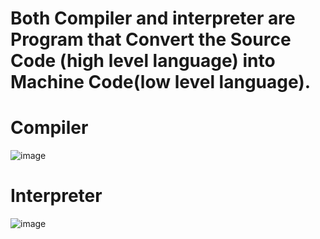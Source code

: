 # Both Compiler and interpreter are Program that Convert the Source Code (high level language) into Machine Code(low level language). 

# Compiler


![image](https://github.com/user-attachments/assets/22a91190-b8a6-4cf3-8879-dbadddbb5441)

# Interpreter
![image](https://github.com/user-attachments/assets/dae1e1f6-6ca9-4004-8522-b8c898155617)

